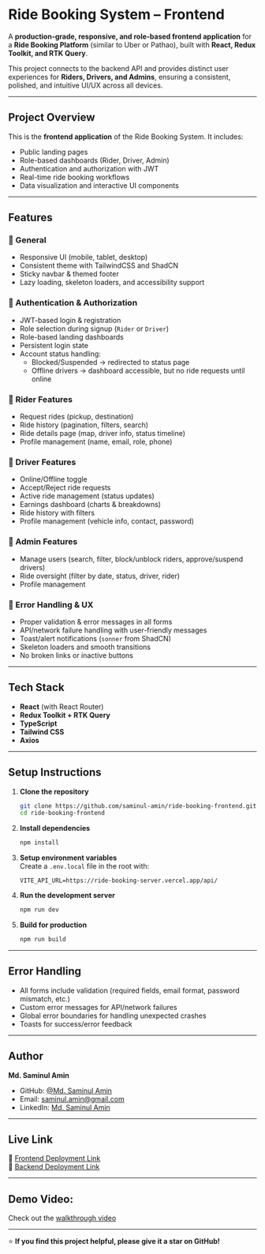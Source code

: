 # Ride Booking System – Frontend

A **production-grade, responsive, and role-based frontend application** for a **Ride Booking Platform** (similar to Uber or Pathao), built with **React, Redux Toolkit, and RTK Query**.  

This project connects to the backend API and provides distinct user experiences for **Riders, Drivers, and Admins**, ensuring a consistent, polished, and intuitive UI/UX across all devices.

---

## Project Overview
This is the **frontend application** of the Ride Booking System. It includes:  
- Public landing pages  
- Role-based dashboards (Rider, Driver, Admin)  
- Authentication and authorization with JWT  
- Real-time ride booking workflows  
- Data visualization and interactive UI components

---

## Features

### 🔹 General
- Responsive UI (mobile, tablet, desktop)  
- Consistent theme with TailwindCSS and ShadCN
- Sticky navbar & themed footer  
- Lazy loading, skeleton loaders, and accessibility support

### 🔹 Authentication & Authorization
- JWT-based login & registration 
- Role selection during signup (`Rider` or `Driver`)
- Role-based landing dashboards
- Persistent login state
- Account status handling:  
  - Blocked/Suspended → redirected to status page  
  - Offline drivers → dashboard accessible, but no ride requests until online  

### 🔹 Rider Features
- Request rides (pickup, destination)  
- Ride history (pagination, filters, search)
- Ride details page (map, driver info, status timeline)  
- Profile management (name, email, role, phone)

### 🔹 Driver Features
- Online/Offline toggle  
- Accept/Reject ride requests  
- Active ride management (status updates)  
- Earnings dashboard (charts & breakdowns)  
- Ride history with filters  
- Profile management (vehicle info, contact, password)  

### 🔹 Admin Features
- Manage users (search, filter, block/unblock riders, approve/suspend drivers)  
- Ride oversight (filter by date, status, driver, rider)
- Profile management 

### 🔹 Error Handling & UX
- Proper validation & error messages in all forms  
- API/network failure handling with user-friendly messages  
- Toast/alert notifications (`sonner` from ShadCN)  
- Skeleton loaders and smooth transitions
- No broken links or inactive buttons

---

## Tech Stack
- **React** (with React Router)  
- **Redux Toolkit + RTK Query**  
- **TypeScript**  
- **Tailwind CSS**  
- **Axios**  

---

## Setup Instructions

1. **Clone the repository**
   ```bash
   git clone https://github.com/saminul-amin/ride-booking-frontend.git
   cd ride-booking-frontend
   ```

2. **Install dependencies**
   ```bash
   npm install
   ```

3. **Setup environment variables**  
   Create a `.env.local` file in the root with:  
   ```
   VITE_API_URL=https://ride-booking-server.vercel.app/api/
   ```

4. **Run the development server**
   ```bash
   npm run dev
   ```

5. **Build for production**
   ```bash
   npm run build
   ```

---

## Error Handling
- All forms include validation (required fields, email format, password mismatch, etc.)  
- Custom error messages for API/network failures  
- Global error boundaries for handling unexpected crashes  
- Toasts for success/error feedback  

---

## Author

**Md. Saminul Amin**
- GitHub: [@Md. Saminul Amin](https://github.com/saminul-amin)
- Email: [saminul.amin@gmail.com](mailto:saminul.amin@gmail.com)
- LinkedIn: [Md. Saminul Amin](https://www.linkedin.com/in/md-saminul-amin-91605730a/)

---

## Live Link  
🔗 [Frontend Deployment Link](https://ride-booking-frontend-gamma.vercel.app/)  
🔗 [Backend Deployment Link](https://ride-booking-server.vercel.app/)

---

## Demo Video:

Check out the [walkthrough video](#)

---

⭐ **If you find this project helpful, please give it a star on GitHub!**